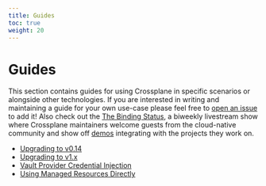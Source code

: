 ```yaml
---
title: Guides
toc: true
weight: 20
---
```


# Guides

This section contains guides for using Crossplane in specific scenarios or
alongside other technologies. If you are interested in writing and
maintaining a guide for your own use-case please feel free to [open an issue] to
add it! Also check out the [The Binding Status], a biweekly livestream show
where Crossplane maintainers welcome guests from the cloud-native community and
show off [demos] integrating with the projects they work on.

- [Upgrading to v0.14]
- [Upgrading to v1.x]
- [Vault Provider Credential Injection]
- [Using Managed Resources Directly]

<!-- Named Links -->

[open an issue]: https://github.com/crossplane/crossplane/issues/new
[The Binding Status]: https://youtube.com/playlist?list=PL510POnNVaaYFuK-B_SIUrpIonCtLVOzT
[demos]: https://github.com/crossplane/tbs
[Upgrading to v0.14]: upgrading-to-v0.14.md
[Upgrading to v1.x]: upgrading-to-v1.x.md
[Vault Provider Credential Injection]: vault-injection.md
[Using Managed Resources Directly]: direct-managed.md
